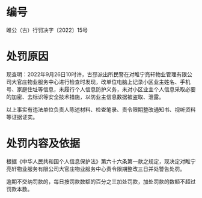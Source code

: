 # 编号

睢公（古）行罚决字〔2022〕15号

# 处罚原因

现查明：2022年9月26日10时许，古邳派出所民警在对睢宁亮轩物业管理有限公司大官庄物业服务中心进行检查时发现，改单位电脑上记录小区业主姓名、手机号、家庭住址等信息，未履行个人信息防护义务，未对小区业主个人信息采取必要的加密、去标识等安全技术措施，以防业主信息数据被盗取、泄露。

以上事实有违法单位负责人陈述材料、检查笔录、责令限期整改通知书、视听资料等证据证实。

# 处罚内容及依据

根据《中华人民共和国个人信息保护法》第六十六条第一款之规定，现决定对睢宁亮轩物业服务有限公司大官庄物业服务中心责令限期整改三日并处警告处罚。

逾期不交纳罚款的，每日按罚款数额的百分之三加处罚款，加处罚款的数额不超过罚款本数。
